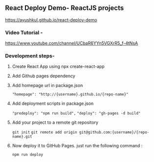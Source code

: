 ## React Deploy Demo- ReactJS projects

https://ayushkul.github.io/react-deploy-demo

### Video Tutorial -

https://www.youtube.com/channel/UCbaR6YYn5VGXrR5_f-4tNsA

### Development steps-
1. Create React App using npx create-react-app
2. Add Github pages dependency
3. Add homepage url in package.json

   `"homepage": "http://{username}.github.io/{repo-name}"`

4. Add deployment scripts in package.json

    `"predeploy": "npm run build",`
    `"deploy": "gh-pages -d build"`

5. Add your project to a remote git repository

    `git init`
    `git remote add origin git@github.com:{username}/{repo-name}.git`

6. Now deploy it to GitHub Pages. just run the following command :

    `npm run deploy`
